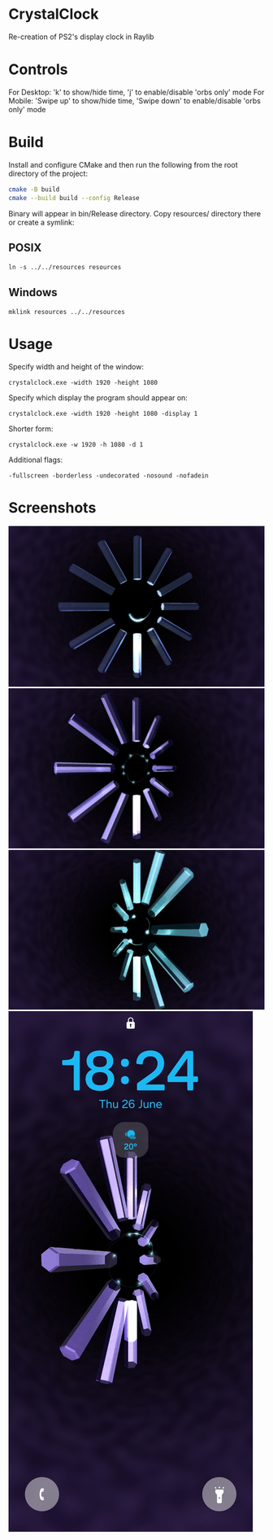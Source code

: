 # CrystalClock
Re-creation of PS2's display clock in Raylib
# Controls
For Desktop: 'k' to show/hide time, 'j' to enable/disable 'orbs only' mode
For Mobile: 'Swipe up' to show/hide time, 'Swipe down' to enable/disable 'orbs only' mode
# Build
Install and configure CMake and then run the following from the root directory of the project:
``` bash
cmake -B build
cmake --build build --config Release
```
Binary will appear in bin/Release directory. Copy resources/ directory there or create a symlink:
## POSIX
```
ln -s ../../resources resources 
```
## Windows
```
mklink resources ../../resources
```
# Usage
Specify width and height of the window:
```
crystalclock.exe -width 1920 -height 1080
```
Specify which display the program should appear on:
```
crystalclock.exe -width 1920 -height 1080 -display 1
```
Shorter form:
```
crystalclock.exe -w 1920 -h 1080 -d 1
```
Additional flags:
```
-fullscreen -borderless -undecorated -nosound -nofadein
```
# Screenshots
![Clock1](/images/clock1.png "Clock preview")
![Clock2](/images/clock2.png "Clock preview")
![Clock3](/images/clock3.png "Clock preview")
![Clock4](/images/clock4.jpg "Clock preview")